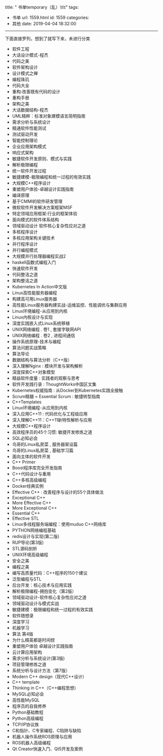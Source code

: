 title: " 书单temporary（乱）\t\t"
tags:
  - 书单
url: 1559.html
id: 1559
categories:
  - 其他
date: 2019-04-04 18:32:00
---

下面直接罗列，想到了就写下来，未进行分类

*   软件工程
*   大话设计模式-程杰
*   代码之美
*   软件架构设计
*   设计模式之禅
*   编程珠玑
*   代码大全
*   重构:改善既有代码的设计
*   重构手册
*   架构之美
*   大话数据结构-程杰
*   UML精粹：标准对象建模语言简明指南
*   需求分析与系统设计
*   精通软件性能测试
*   测试驱动开发
*   智能控制理论
*   企业应用架构模式
*   响应式架构
*   敏捷软件开发原则、模式与实践
*   解析极限编程
*   统一软件开发过程
*   敏捷建模-极限编程和统一过程的有效实践
*   大规模C++程序设计
*   重塑用户体验-卓越设计实践指南
*   编译原理
*   基于CMMI的软件研发管理
*   微软软件开发解决方案框架MSF
*   特定领域应用框架:行业的框架体验
*   面向模式的软件体系结构
*   领域驱动设计 软件核心复杂性应对之道
*   多核程序设计
*   多核应用架构关键技术
*   并行程序设计
*   并行编程模式
*   大规模并行处理器编程实战2
*   haskell函数式编程入门
*   快速软件开发
*   代码整洁之道
*   架构整洁之道
*   Kubernetes In Action中文版
*   Linux高性能服务器编程
*   构建高可用Linux服务器
*   高性能Linux服务器构建实战-运维监控、性能调优与集群应用
*   Linux环境编程-从应用到内核
*   Linux内核设计与实现
*   深度实践嵌入式Linux系统移植
*   UNIX网络编程 . 卷1 , 套接字联网API
*   UNIX网络编程 . 卷2 , 进程间通信
*   操作系统原理-技术与编程
*   算法问题实战策略
*   算法导论
*   数据结构与算法分析（C++版）
*   深入理解Nginx : 模块开发与架构解析
*   深度探索C++对象模型
*   精益软件度量 : 实践者的观察与思考
*   软件开发践行录 : ThoughtWorks中国区文集
*   Kubernetes权威指南 : 从Docker到Kubernetes实践全接触
*   Scrum精髓 = Essential Scrum : 敏捷转型指南
*   C++Templates
*   Linux环境编程-从应用到内核
*   深入应用C++11 : 代码优化与工程级应用
*   深入理解C++11：C++11新特性解析与应用
*   大规模C++程序设计
*   高效程序员的45个习惯: 敏捷开发修炼之道
*   SQL必知必会
*   鸟哥的Linux私房菜 , 服务器架设篇
*   鸟哥的Linux私房菜 , 基础学习篇
*   面向主体的软件开发
*   C++ Primer
*   Boost程序库完全开发指南
*   C++代码设计与重用
*   C++多核高级编程
*   Docker经典实例
*   Effective C++ : 改善程序与设计的55个具体做法
*   Exceptional C++
*   More Effective C++
*   More Exceptional C++
*   Essential C++
*   Effective STL
*   Linux多线程服务端编程：使用muduo C++网络库
*   PYTHON网络编程基础
*   redis设计与实现(第二版)
*   RUP导论(第3版)
*   STL源码剖析
*   UNIX环境高级编程
*   安全之美
*   编程之美
*   编写高质量代码：C++程序的150个建议
*   泛型编程与STL
*   后台开发：核心技术与应用实践
*   解析极限编程-拥抱变化（第2版）
*   领域驱动设计-软件核心复杂性应对之道
*   领域驱动设计与模式实战
*   敏捷建模：极限编程和统一过程的有效实践
*   软件随想录
*   深度学习
*   机器学习
*   算法 第4版
*   为什么精英都是时间控
*   重塑用户体验 卓越设计实践指南
*   云计算应用架构
*   需求分析与系统设计(第3版)
*   项目管理修炼之道
*   系统分析与设计方法（第7版）
*   Modern C++ design（现代C++设计）
*   C++ template
*   Thinking in C++（C++编程思想）
*   MySQL必知必会
*   高性能MySQL
*   程序员的自我修养
*   Python基础教程
*   Python高级编程
*   TCP/IP协议族
*   C和指针、C专家编程、C陷阱与缺陷
*   机器人操作系统ROS原理与应用
*   ROS机器人高级编程
*   Qt Creator快速入门、Qt5开发及案例